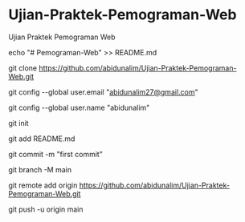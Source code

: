 # Ujian-Praktek-Pemograman-Web
Ujian Praktek Pemograman Web

echo "# Pemograman-Web" >> README.md

git clone https://github.com/abidunalim/Ujian-Praktek-Pemograman-Web.git


git config --global user.email "abidunalim27@gmail.com"


git config --global user.name "abidunalim"


git init


git add README.md


git commit -m "first commit"


git branch -M main


git remote add origin https://github.com/abidunalim/Ujian-Praktek-Pemograman-Web.git


git push -u origin main
